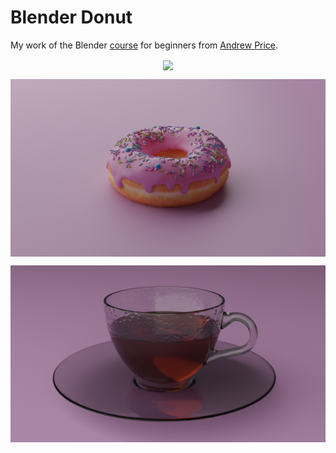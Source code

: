 # Blender Donut

My work of the Blender [course](https://www.youtube.com/watch?v=NyJWoyVx_XI&list=PLjEaoINr3zgEq0u2MzVgAaHEBt--xLB6U) for beginners from [Andrew Price](https://www.youtube.com/channel/UCOKHwx1VCdgnxwbjyb9Iu1g).

<p align="center">
  <img align="center" src="Renders/blender_donut.gif"><br>
</p>

<p align="center">
  <img align="center" src="Renders/donut_render6.png"><br>
</p>

<p align="center">
  <img align="center" src="Renders/cup_render4.png"><br>
</p>